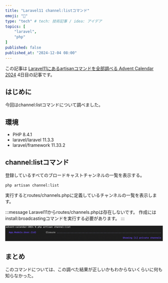 ```yaml
---
title: "Laravel11 channel:listコマンド"
emoji: "📑"
type: "tech" # tech: 技術記事 / idea: アイデア
topics: [
    "laravel",
    "php"
]
published: false
published_at: "2024-12-04 08:00"
---
```


この記事は [Laravel11にあるartisanコマンドを全部調べる Advent Calendar 2024](https://adventar.org/calendars/10674) 4日目の記事です。

## はじめに

今回はchannel:listコマンドについて調べました。

## 環境

- PHP 8.4.1
- laravel/laravel 11.3.3
- laravel/framework 11.33.2

## channel:listコマンド

登録しているすべてのブロードキャストチャンネルの一覧を表示する。

```
php artisan channel:list
```

実行するとroutes/channels.phpに定義しているチャンネルの一覧を表示します。

:::message
Laravel11からroutes/channels.phpは存在しないです。
作成にはinstall:broadcastingコマンドを実行する必要があります。
:::

![](/images/7e44411463604a/1.png)

## まとめ

このコマンドについては、この調べた結果が正しいかもわからないくらいに何も知らなかった。
